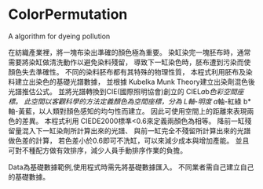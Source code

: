 # ColorPermutation
A algorithm for dyeing pollution 

在紡織產業裡，將一塊布染出準確的顏色極為重要。
染缸染完一塊胚布時，通常需要將染缸做清洗動作以避免染料殘留，
導致下一缸染色時，胚布遭到污染而使顏色失去準確性。
不同的染料胚布都有其特殊的物理性質，
本程式利用胚布及染料建立出染色的基礎光譜數據，
並根據 Kubelka Munk Theory建立出染劑混色後光譜推估公式。
並將光譜轉換到CIE(國際照明協會)創立的 CIEL*a*b*色彩空間座標。
此空間以客觀科學的方法定義顏色為空間座標，分為
L軸-明度 a*軸-紅綠 b*軸-黃藍，以人類對顏色感知的均勻性而建立。
因此可使用空間上的距離來表現兩色的差異。
本程式利用 CIEDE2000標準<0.6來定義兩顏色為相等。
降前一缸殘留量混入下一缸染劑所計算出來的光譜、
與前一缸完全不殘留所計算出來的光譜做色差的計算，
若色差小於0.6即可不洗缸，可以來減少成本與增加產能。
並且可對不種配方做有效排序，減少人員手動排序作業的負擔。

Data為基礎數據範例,使用程式時需先將基礎數據匯入。
不同業者需自己建立自己的基礎數據。
